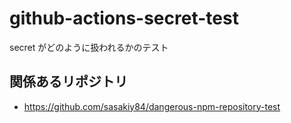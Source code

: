 # github-actions-secret-test

secret がどのように扱われるかのテスト

## 関係あるリポジトリ
- https://github.com/sasakiy84/dangerous-npm-repository-test
